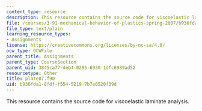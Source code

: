 ```yaml
---
content_type: resource
description: This resource contains the source code for viscoelastic laminate analysis.
file: /courses/3-91-mechanical-behavior-of-plastics-spring-2007/b936fda18fdff55452197b7e0520f39d_plate07.f90
file_type: text/plain
learning_resource_types:
- Assignments
license: https://creativecommons.org/licenses/by-nc-sa/4.0/
ocw_type: OCWFile
parent_title: Assignments
parent_type: CourseSection
parent_uid: 3845ca77-deb4-0285-6930-1dfc6989ad52
resourcetype: Other
title: plate07.f90
uid: b936fda1-8fdf-f554-5219-7b7e0520f39d
---
```

This resource contains the source code for viscoelastic laminate analysis.